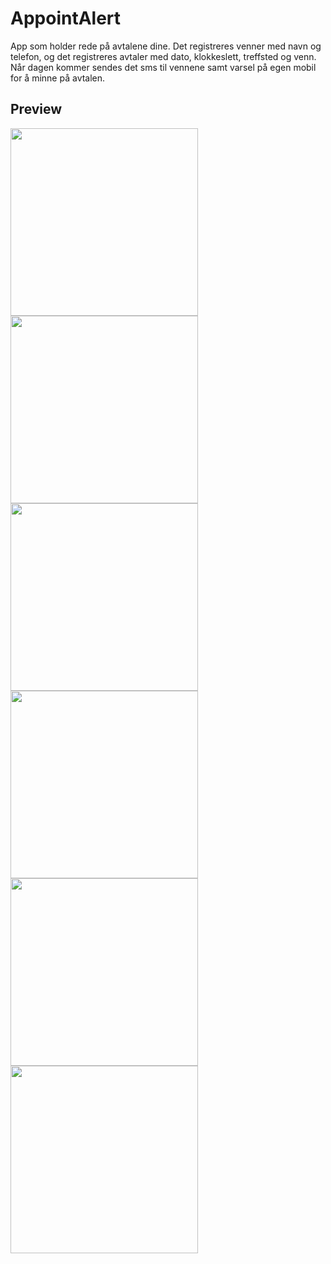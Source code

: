 # AppointAlert
App som holder rede på avtalene dine. Det registreres venner med navn og telefon, og det registreres avtaler med dato, klokkeslett, treffsted og venn. Når dagen kommer sendes det sms til vennene samt varsel på egen mobil for å minne på avtalen.

## Preview
<img src="https://github.com/3sapham/AppointAlert/blob/main/app/src/main/res/raw/bilder/Skjermbilde-1.jpg" width="300" /> <img src="https://github.com/3sapham/AppointAlert/blob/main/app/src/main/res/raw/bilder/Skjermbilde-2.jpg" width="300" /> <img src="https://github.com/3sapham/AppointAlert/blob/main/app/src/main/res/raw/bilder/Skjermbilde-3.jpg" width="300" />
<img src="https://github.com/3sapham/AppointAlert/blob/main/app/src/main/res/raw/bilder/Skjermbilde-4.jpg" width="300" /> <img src="https://github.com/3sapham/AppointAlert/blob/main/app/src/main/res/raw/bilder/Skjermbilde-5.jpg" width="300" /> <img src="https://github.com/3sapham/AppointAlert/blob/main/app/src/main/res/raw/bilder/Skjermbilde-6.jpg" width="300" />
